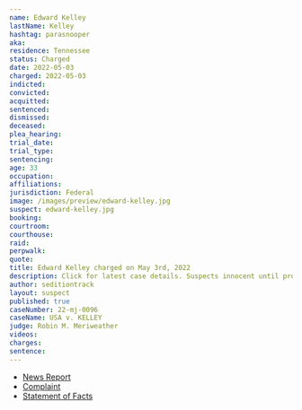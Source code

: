 ```yaml
---
name: Edward Kelley
lastName: Kelley
hashtag: parasnooper
aka:
residence: Tennessee
status: Charged
date: 2022-05-03
charged: 2022-05-03
indicted:
convicted:
acquitted:
sentenced:
dismissed:
deceased:
plea_hearing:
trial_date:
trial_type:
sentencing:
age: 33
occupation:
affiliations:
jurisdiction: Federal
image: /images/preview/edward-kelley.jpg
suspect: edward-kelley.jpg
booking:
courtroom:
courthouse:
raid:
perpwalk:
quote:
title: Edward Kelley charged on May 3rd, 2022
description: Click for latest case details. Suspects innocent until proven guilty.
author: seditiontrack
layout: suspect
published: true
caseNumber: 22-mj-0096
caseName: USA v. KELLEY
judge: Robin M. Meriweather
videos:
charges:
sentence:
---
```

- [News Report](https://www.wjhl.com/news/regional/tennessee/fbi-maryville-man-was-among-first-to-enter-u-s-capitol-on-january-6/)
- [Complaint](https://www.justice.gov/usao-dc/case-multi-defendant/file/1499341/download)
- [Statement of Facts](https://www.justice.gov/usao-dc/case-multi-defendant/file/1499346/download)
